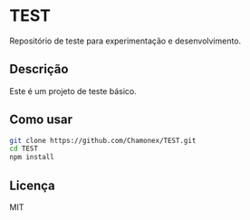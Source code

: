 # TEST

Repositório de teste para experimentação e desenvolvimento.

## Descrição

Este é um projeto de teste básico.

## Como usar

```bash
git clone https://github.com/Chamonex/TEST.git
cd TEST
npm install
```

## Licença

MIT